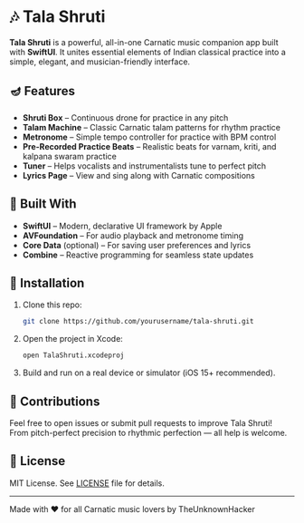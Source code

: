 # 🎶 Tala Shruti

**Tala Shruti** is a powerful, all-in-one Carnatic music companion app built with **SwiftUI**. It unites essential elements of Indian classical practice into a simple, elegant, and musician-friendly interface.

## 🪔 Features

- **Shruti Box** – Continuous drone for practice in any pitch  
- **Talam Machine** – Classic Carnatic talam patterns for rhythm practice  
- **Metronome** – Simple tempo controller for practice with BPM control  
- **Pre-Recorded Practice Beats** – Realistic beats for varnam, kriti, and kalpana swaram practice  
- **Tuner** – Helps vocalists and instrumentalists tune to perfect pitch  
- **Lyrics Page** – View and sing along with Carnatic compositions  

## 📱 Built With

- **SwiftUI** – Modern, declarative UI framework by Apple  
- **AVFoundation** – For audio playback and metronome timing  
- **Core Data** (optional) – For saving user preferences and lyrics  
- **Combine** – Reactive programming for seamless state updates  

## 🔧 Installation

1. Clone this repo:
   ```bash
   git clone https://github.com/yourusername/tala-shruti.git
   ```
2. Open the project in Xcode:
   ```bash
   open TalaShruti.xcodeproj
   ```
3. Build and run on a real device or simulator (iOS 15+ recommended).


## 🙌 Contributions

Feel free to open issues or submit pull requests to improve Tala Shruti!  
From pitch-perfect precision to rhythmic perfection — all help is welcome.

## 📜 License

MIT License. See [LICENSE](./LICENSE) file for details.

---

Made with ❤️ for all Carnatic music lovers by TheUnknownHacker

